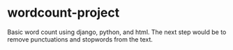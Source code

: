 # wordcount-project
Basic word count using django, python, and html. The next step would be to remove punctuations and stopwords from the text.
